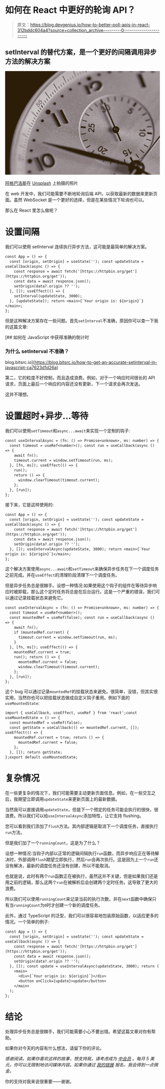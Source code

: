 # 如何在 React 中更好的轮询 API？

> 原文：<https://blog.devgenius.io/how-to-better-poll-apis-in-react-312bddc604a4?source=collection_archive---------0----------------------->

## setInterval 的替代方案，是一个更好的间隔调用异步方法的解决方案

![](img/8115cbfa2c5cbed0e2c80b6063b8ab7a.png)

[阿格巴洛斯](https://unsplash.com/@agebarros?utm_source=medium&utm_medium=referral)在 [Unsplash](https://unsplash.com?utm_source=medium&utm_medium=referral) 上拍摄的照片

在 web 开发中，我们可能需要不断地轮询后端 API，以获取最新的数据来更新页面。虽然 WebSocket 是一个更好的选择，但是在某些情况下轮询也可以。

那么在 React 里怎么做呢？

# 设置间隔

我们可以使用 setInterval 连续执行异步方法，这可能是最简单的解决方案。

```
const App = () => {
  const [origin, setOrigin] = useState(''); const updateState = useCallback(async () => {
    const response = await fetch('[https://httpbin.org/get'](https://httpbin.org/get'));
    const data = await response.json();
    setOrigin(data?.origin ?? '');
  }, []); useEffect(() => {
    setInterval(updateState, 3000);
  }, [updateState]); return <main>{`Your origin is: ${origin}`}</main>;
};
```

但是这种解决方案存在一些问题。首先`setInterval`不准确，原因你可以查一下我的这篇文章:

[](https://blog.bitsrc.io/how-to-get-an-accurate-setinterval-in-javascript-ca7623d1d26a) [## 如何在 JavaScript 中获得准确的倒计时

### 为什么 setInterval 不准确？

blog.bitsrc.io](https://blog.bitsrc.io/how-to-get-an-accurate-setinterval-in-javascript-ca7623d1d26a) 

第二，它的粒度不好控制，而且造成浪费。例如，对于一个响应时间很长的 API 请求，页面上最后一个响应的内容还没有更新，下一个请求会再次发送。

这并不理想。

# 设置超时+异步…等待

我们可以使用`setTimeout`和`async...await`来实现一个定制的钩子:

```
const useIntervalAsync = (fn: () => Promise<unknown>, ms: number) => {
  const timeout = useRef<number>(); const run = useCallback(async () => {
    await fn();
    timeout.current = window.setTimeout(run, ms);
  }, [fn, ms]); useEffect(() => {
    run();
    return () => {
      window.clearTimeout(timeout.current);
    };
  }, [run]);
};
```

接下来，它是这样使用的:

```
const App = () => {
  const [origin, setOrigin] = useState(''); const updateState = useCallback(async () => {
    const response = await fetch('[https://httpbin.org/get'](https://httpbin.org/get'));
    const data = await response.json();
    setOrigin(data?.origin ?? '');
  }, []); useIntervalAsync(updateState, 3000); return <main>{`Your origin is: ${origin}`}</main>;
};
```

这个解决方案使用`async...await`和`setTimeout`来确保异步任务在下一个调度任务之前完成。并在`useEffect`的清理阶段清理下一个调度任务。

但是异步任务总是很棘手。设想一种情况:如果使用这个钩子的组件在等待异步响应时被卸载，那么这个定时任务将总是在后台运行。这是一个严重的错误，我们可以通过记录挂载状态来避免它。

```
const useIntervalAsync = (fn: () => Promise<unknown>, ms: number) => {
  const timeout = useRef<number>();
  const mountedRef = useRef(false); const run = useCallback(async () => {
    await fn();
    if (mountedRef.current) {
      timeout.current = window.setTimeout(run, ms);
    }
  }, [fn, ms]); useEffect(() => {
    mountedRef.current = true;
    run(); return () => {
      mountedRef.current = false;
      window.clearTimeout(timeout.current);
    };
  }, [run]);
};
```

这个 bug 可以通过记录`mountedRef`的挂载状态来避免。很简单，没错，但其实很实用，当然你也可以把挂载状态做成自定义钩子重用。例如下面的`useMountedState`:

```
import { useCallback, useEffect, useRef } from 'react';const useMountedState = () => {
  const mountedRef = useRef(false);
  const getState = useCallback(() => mountedRef.current, []); useEffect(() => {
    mountedRef.current = true; return () => {
      mountedRef.current = false;
    };
  }, []); return getState;
};export default useMountedState;
```

# 复杂情况

在一些更复杂的情况下，我们可能需要主动更新页面信息。例如，在一些交互之后，我期望立即调用`updateState`来更新页面上的最新数据。

当然我可以直接调用`updateState`，但是下一个预定的任务可能会执行的很快，很浪费。所以我们可以给`useIntervalAsync`添加特性，让它支持 flushing。

您可以看到我们添加了`flush`方法。其内部逻辑是取消下一个调度任务，直接执行`run`方法。

但是我们加了一个`runningCount`，这是为了什么？

设想一种情况:当钩子内部以正常的逻辑间隔执行`run`函数，而异步响应正在等待解决时，外部调用`flush`期望立即执行，然后`run`会再次执行。这是因为上一个`run`还没有解决，最新的调度任务还没有创建，所以不能取消。

也就是说，此时有两个`run`函数正在被执行，虽然这并不关键，但是如果我们还是用之前的逻辑，那么这两个`run`在被解析后会创建两个定时任务。这导致了更大的浪费。

所以我们可以使用`runningCount`来记录当前的执行次数，并在`next`函数中确保只有当`runningCount`为`0`时才创建一个新的调度任务。

此外，通过 TypeScript 的泛型，我们可以很容易地包装原始函数，以适应更多的情况。一个简单的例子:

```
const App = () => {
  const [origin, setOrigin] = useState(''); const updateState = useCallback(async () => {
    const response = await fetch('[https://httpbin.org/get'](https://httpbin.org/get'));
    const data = await response.json();
    setOrigin(data?.origin ?? '');
  }, []); const update = useIntervalAsync(updateState, 3000); return (
    <main>
      <div>{`Your origin is: ${origin}`}</div>
      <button onClick={update}>update</button>
    </main>
  );
};
```

# 结论

处理异步任务总是很棘手，我们可能需要小心不要出错。希望这篇文章对你有帮助。

如果你对今天的内容有什么想法，请留下你的评论。

*感谢阅读。如果你喜欢这样的故事，想支持我，请考虑成为* [*中会员*](https://medium.com/@islizeqiang/membership) *。每月 5 美元，你可以无限制地访问媒体内容。如果你通过* [*我的链接*](https://medium.com/@islizeqiang/membership) *报名，我会得到一点佣金。*

你的支持对我来说很重要——谢谢。
